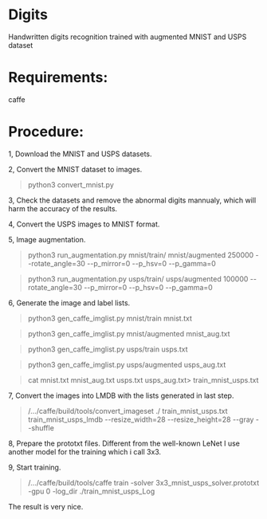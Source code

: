 # Digits
Handwritten digits recognition trained with augmented MNIST and USPS dataset
# Requirements:
caffe
# Procedure:
1, Download the MNIST and USPS datasets.

2, Convert the MNIST dataset to images.
  > python3 convert_mnist.py
  
3, Check the datasets and remove the abnormal digits mannualy, which will harm the accuracy of the results.

4, Convert the USPS images to MNIST format.
  >

5, Image augmentation.
  > python3 run_augmentation.py mnist/train/ mnist/augmented 250000 --rotate_angle=30 --p_mirror=0 --p_hsv=0 --p_gamma=0
  
  > python3 run_augmentation.py usps/train/ usps/augmented 100000 --rotate_angle=30 --p_mirror=0 --p_hsv=0 --p_gamma=0 
  
6, Generate the image and label lists.
  > python3 gen_caffe_imglist.py mnist/train mnist.txt
  
  > python3 gen_caffe_imglist.py mnist/augmented mnist_aug.txt
  
  > python3 gen_caffe_imglist.py usps/train usps.txt
  
  > python3 gen_caffe_imglist.py usps/augmented usps_aug.txt
  
  > cat mnist.txt mnist_aug.txt usps.txt usps_aug.txt> train_mnist_usps.txt
  
7, Convert the images into LMDB with the lists generated in last step.
  > /.../caffe/build/tools/convert_imageset ./ train_mnist_usps.txt train_mnist_usps_lmdb --resize_width=28 --resize_height=28 --gray --shuffle
  
8, Prepare the prototxt files. Different from the well-known LeNet I use another model for the training which i call 3x3.

9, Start training.
  > /.../caffe/build/tools/caffe train -solver 3x3_mnist_usps_solver.prototxt -gpu 0 -log_dir ./train_mnist_usps_Log

The result is very nice.
